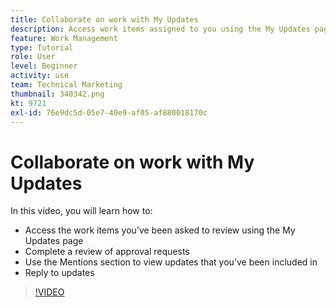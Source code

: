 ```yaml
---
title: Collaborate on work with My Updates
description: Access work items assigned to you using the My Updates page.
feature: Work Management
type: Tutorial
role: User
level: Beginner
activity: use
team: Technical Marketing
thumbnail: 340342.png
kt: 9721
exl-id: 76e9dc5d-05e7-40e9-af05-af880018170c
---
```

# Collaborate on work with My Updates

In this video, you will learn how to:

* Access the work items you’ve been asked to review using the My Updates page 
* Complete a review of approval requests 
* Use the Mentions section to view updates that you’ve been included in 
* Reply to updates 

>[!VIDEO](https://video.tv.adobe.com/v/340342/?quality=12)
